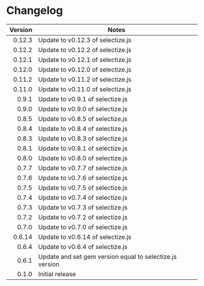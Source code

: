 # Changelog

| Version  | Notes                                                       |
| --------:| ----------------------------------------------------------- |
|   0.12.3 | Update to v0.12.3 of selectize.js                           |
|   0.12.2 | Update to v0.12.2 of selectize.js                           |
|   0.12.1 | Update to v0.12.1 of selectize.js                           |
|   0.12.0 | Update to v0.12.0 of selectize.js                           |
|   0.11.2 | Update to v0.11.2 of selectize.js                           |
|   0.11.0 | Update to v0.11.0 of selectize.js                           |
|   0.9.1  | Update to v0.9.1 of selectize.js                            |
|   0.9.0  | Update to v0.9.0 of selectize.js                            |
|   0.8.5  | Update to v0.8.5 of selectize.js                            |
|   0.8.4  | Update to v0.8.4 of selectize.js                            |
|   0.8.3  | Update to v0.8.3 of selectize.js                            |
|   0.8.1  | Update to v0.8.1 of selectize.js                            |
|   0.8.0  | Update to v0.8.0 of selectize.js                            |
|   0.7.7  | Update to v0.7.7 of selectize.js                            |
|   0.7.6  | Update to v0.7.6 of selectize.js                            |
|   0.7.5  | Update to v0.7.5 of selectize.js                            |
|   0.7.4  | Update to v0.7.4 of selectize.js                            |
|   0.7.3  | Update to v0.7.3 of selectize.js                            |
|   0.7.2  | Update to v0.7.2 of selectize.js                            |
|   0.7.0  | Update to v0.7.0 of selectize.js                            |
|  0.6.14  | Update to v0.6.14 of selectize.js                           |
|   0.6.4  | Update to v0.6.4 of selectize.js                            |
|   0.6.1  | Update and set gem version equal to selectize.js version    |
|   0.1.0  | Initial release                                             |
